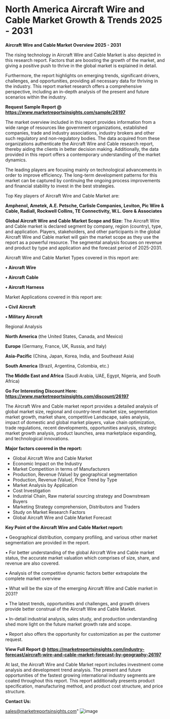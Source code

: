 # North America Aircraft Wire and Cable Market Growth & Trends 2025 - 2031

<Strong> Aircraft Wire and Cable Market Overview 2025 - 2031</strong>

The rising technology in Aircraft Wire and Cable Market is also depicted in this research report. Factors that are boosting the growth of the market, and giving a positive push to thrive in the global market is explained in detail.

Furthermore, the report highlights on emerging trends, significant drivers, challenges, and opportunities, providing all necessary data for thriving in the industry. This report market research offers a comprehensive perspective, including an in-depth analysis of the present and future scenarios within the industry.

<strong>Request Sample Report @ <a href=https://www.marketreportsinsights.com/sample/26197>https://www.marketreportsinsights.com/sample/26197</a></strong>

The market overview included in this report provides information from a wide range of resources like government organizations, established companies, trade and industry associations, industry brokers and other such regulatory and non-regulatory bodies. The data acquired from these organizations authenticate the Aircraft Wire and Cable research report, thereby aiding the clients in better decision making. Additionally, the data provided in this report offers a contemporary understanding of the market dynamics.

The leading players are focusing mainly on technological advancements in order to improve efficiency. The long-term development patterns for this market can be captured by continuing the ongoing process improvements and financial stability to invest in the best strategies.

Top Key players of Aircraft Wire and Cable Market are:

<strong>Amphenol, Ametek, A.E. Petsche, Carlisle Companies, Leviton, Pic Wire & Cable, Radiall, Rockwell Collins, TE Connectivity, W.L. Gore & Associates</strong>

<strong><b>Global Aircraft Wire and Cable Market Scope and Size:</b></strong>
The Aircraft Wire and Cable market is declared segment by company, region (country), type, and application. Players, stakeholders, and other participants in the global Aircraft Wire and Cable market will gain the market scope as they use the report as a powerful resource. The segmental analysis focuses on revenue and product by type and application and the forecast period of 2025-2031.

Aircraft Wire and Cable Market Types covered in this report are:

<strong>• Aircraft Wire

• Aircraft Cable

• Aircraft Harness</strong>

Market Applications covered in this report are:

<strong>• Civil Aircraft

• Military Aircraft</strong> 

Regional Analysis

<strong>North America</strong> (the United States, Canada, and Mexico)

<strong>Europe</strong> (Germany, France, UK, Russia, and Italy)

<strong>Asia-Pacific</strong> (China, Japan, Korea, India, and Southeast Asia)

<strong>South America</strong> (Brazil, Argentina, Colombia, etc.)

<strong>The Middle East and Africa</strong> (Saudi Arabia, UAE, Egypt, Nigeria, and South Africa)

<strong>Go For Interesting Discount Here: <a href=https://www.marketreportsinsights.com/discount/26197>https://www.marketreportsinsights.com/discount/26197</a></strong>

The Aircraft Wire and Cable market report provides a detailed analysis of global market size, regional and country-level market size, segmentation market growth, market share, competitive Landscape, sales analysis, impact of domestic and global market players, value chain optimization, trade regulations, recent developments, opportunities analysis, strategic market growth analysis, product launches, area marketplace expanding, and technological innovations.

<strong><b>Major factors covered in the report:</b></strong>
<ul>
  <li>Global Aircraft Wire and Cable Market </li>
  <li>Economic Impact on the Industry</li>
  <li>Market Competition in terms of Manufacturers</li>
  <li>Production, Revenue (Value) by geographical segmentation</li>
  <li>Production, Revenue (Value), Price Trend by Type</li>
  <li>Market Analysis by Application</li>
  <li>Cost Investigation</li>
  <li>Industrial Chain, Raw material sourcing strategy and Downstream Buyers</li>
  <li>Marketing Strategy comprehension, Distributors and Traders</li>
  <li>Study on Market Research Factors</li>
  <li>Global Aircraft Wire and Cable Market Forecast</li>
</ul>

<strong><b>Key Point of the Aircraft Wire and Cable Market report:</b></strong>

• Geographical distribution, company profiling, and various other market segmentation are provided in the report.

• For better understanding of the global Aircraft Wire and Cable market status, the accurate market valuation which comprises of size, share, and revenue are also covered.

• Analysis of the competitive dynamic factors better extrapolate the complete market overview

• What will be the size of the emerging Aircraft Wire and Cable market in 2031?

• The latest trends, opportunities and challenges, and growth drivers provide better construal of the Aircraft Wire and Cable Market.

• In-detail industrial analysis, sales study, and production understanding shed more light on the future market growth rate and scope.

• Report also offers the opportunity for customization as per the customer request.

<strong><b>View Full Report @ <a href=https://marketreportsinsights.com/industry-forecast/aircraft-wire-and-cable-market-forecast-by-geography-26197>https://marketreportsinsights.com/industry-forecast/aircraft-wire-and-cable-market-forecast-by-geography-26197</a></b></strong>


At last, the Aircraft Wire and Cable Market report includes investment come analysis and development trend analysis. The present and future opportunities of the fastest growing international industry segments are coated throughout this report. This report additionally presents product specification, manufacturing method, and product cost structure, and price structure.

<strong>Contact Us:</strong>

sales@marketreportsinsights.com"
![image](https://github.com/user-attachments/assets/00c9c575-e072-4758-b6ac-56f50e9c7889)
